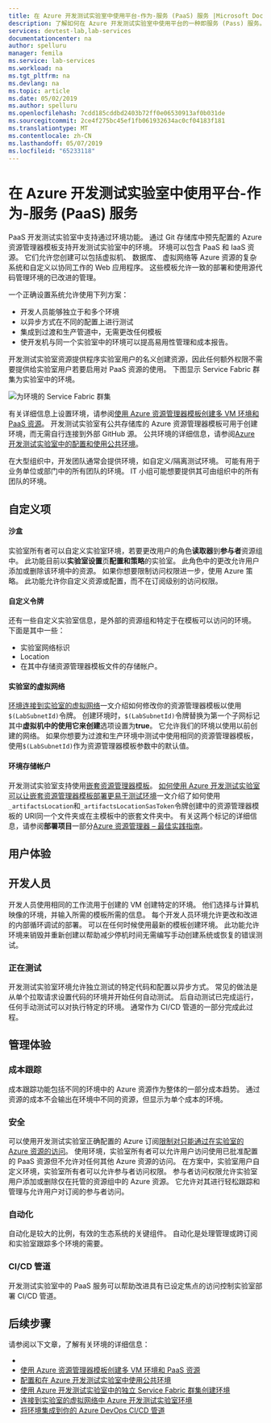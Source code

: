 ```yaml
---
title: 在 Azure 开发测试实验室中使用平台-作为-服务 (PaaS) 服务 |Microsoft Docs
description: 了解如何在 Azure 开发测试实验室中使用平台的一种即服务 (Pass) 服务。
services: devtest-lab,lab-services
documentationcenter: na
author: spelluru
manager: femila
ms.service: lab-services
ms.workload: na
ms.tgt_pltfrm: na
ms.devlang: na
ms.topic: article
ms.date: 05/02/2019
ms.author: spelluru
ms.openlocfilehash: 7cdd185cddbd2403b72ff0e06530913af0b031de
ms.sourcegitcommit: 2ce4f275bc45ef1fb061932634ac0cf04183f181
ms.translationtype: MT
ms.contentlocale: zh-CN
ms.lasthandoff: 05/07/2019
ms.locfileid: "65233118"
---
```

# <a name="use-platform-as-a-service-paas-services-in-azure-devtest-labs"></a>在 Azure 开发测试实验室中使用平台-作为-服务 (PaaS) 服务
PaaS 开发测试实验室中支持通过环境功能。 通过 Git 存储库中预先配置的 Azure 资源管理器模板支持开发测试实验室中的环境。 环境可以包含 PaaS 和 IaaS 资源。 它们允许您创建可以包括虚拟机、 数据库、 虚拟网络等 Azure 资源的复杂系统和自定义以协同工作的 Web 应用程序。 这些模板允许一致的部署和使用源代码管理环境的已改进的管理。 

一个正确设置系统允许使用下列方案： 

- 开发人员能够独立于和多个环境
- 以异步方式在不同的配置上进行测试
- 集成到过渡和生产管道中，无需更改任何模板
- 使开发机与同一个实验室中的环境可以提高易用性管理和成本报告。  

开发测试实验室资源提供程序实验室用户的名义创建资源，因此任何额外权限不需要提供给实验室用户若要启用对 PaaS 资源的使用。 下图显示 Service Fabric 群集为实验室中的环境。

![为环境的 Service Fabric 群集](./media/create-environment-service-fabric-cluster/cluster-created.png)

有关详细信息上设置环境，请参阅[使用 Azure 资源管理器模板创建多 VM 环境和 PaaS 资源](devtest-lab-create-environment-from-arm.md)。 开发测试实验室有公共存储库的 Azure 资源管理器模板可用于创建环境，而无需自行连接到外部 GitHub 源。 公共环境的详细信息，请参阅[Azure 开发测试实验室中的配置和使用公共环境](devtest-lab-configure-use-public-environments.md)。

在大型组织中，开发团队通常会提供环境，如自定义/隔离测试环境。 可能有用于业务单位或部门中的所有团队的环境。 IT 小组可能想要提供其可由组织中的所有团队的环境。  

## <a name="customizations"></a>自定义项

#### <a name="sandbox"></a>沙盒 
实验室所有者可以自定义实验室环境，若要更改用户的角色**读取器**到**参与者**资源组中。 此功能目前以**实验室设置**页**配置和策略**的实验室。 此角色中的更改允许用户添加或删除该环境中的资源。 如果你想要限制访问权限进一步，使用 Azure 策略。 此功能允许你自定义资源或配置，而不在订阅级别的访问权限。

#### <a name="custom-tokens"></a>自定义令牌
还有一些自定义实验室信息，是外部的资源组和特定于在模板可以访问的环境。 下面是其中一些： 

- 实验室网络标识
- Location
- 在其中存储资源管理器模板文件的存储帐户。 
 
#### <a name="lab-virtual-network"></a>实验室的虚拟网络
[环境连接到实验室的虚拟网络](connect-environment-lab-virtual-network.md)一文介绍如何修改你的资源管理器模板以使用`$(LabSubnetId)`令牌。 创建环境时，`$(LabSubnetId)`令牌替换为第一个子网标记其中**虚拟机中的使用它来创建**选项设置为**true**。 它允许我们的环境以使用以前创建的网络。 如果你想要为过渡和生产环境中测试中使用相同的资源管理器模板，使用`$(LabSubnetId)`作为资源管理器模板参数中的默认值。 

#### <a name="environment-storage-account"></a>环境存储帐户
开发测试实验室支持使用[嵌套资源管理器模板](../azure-resource-manager/resource-group-linked-templates.md)。 [如何使用 Azure 开发测试实验室可以让嵌套资源管理器模板部署更易于测试环境](https://azure.microsoft.com/updates/azure-devtest-labs-streamlined-nested-arm-template-deployment-support-for-arm-template-based-environments)一文介绍了如何使用`_artifactsLocation`和`_artifactsLocationSasToken`令牌创建中的资源管理器模板的 URI同一个文件夹或在主模板中的嵌套文件夹中。 有关这两个标记的详细信息，请参阅**部署项目**一部分[Azure 资源管理器 – 最佳实践指南](https://github.com/Azure/azure-quickstart-templates/blob/master/1-CONTRIBUTION-GUIDE/best-practices.md)。

## <a name="user-experience"></a>用户体验

## <a name="developer"></a>开发人员
开发人员使用相同的工作流用于创建的 VM 创建特定的环境。 他们选择与计算机映像的环境，并输入所需的模板所需的信息。 每个开发人员环境允许更改和改进的内部循环调试的部署。 可以在任何时候使用最新的模板创建环境。  此功能允许环境来销毁并重新创建以帮助减少停机时间无需编写手动创建系统或恢复的错误测试。  

### <a name="testing"></a>正在测试
开发测试实验室环境允许独立测试的特定代码和配置以异步方式。 常见的做法是从单个拉取请求设置代码的环境并开始任何自动测试。 后自动测试已完成运行，任何手动测试可以对执行特定的环境。 通常作为 CI/CD 管道的一部分完成此过程。 

## <a name="management-experience"></a>管理体验

### <a name="cost-tracking"></a>成本跟踪
成本跟踪功能包括不同的环境中的 Azure 资源作为整体的一部分成本趋势。 通过资源的成本不会输出在环境中不同的资源，但显示为单个成本的环境。

### <a name="security"></a>安全
可以使用开发测试实验室正确配置的 Azure 订阅[限制对只能通过在实验室的 Azure 资源的访问](devtest-lab-add-devtest-user.md)。 使用环境，实验室所有者可以允许用户访问使用已批准配置的 PaaS 资源但不允许对任何其他 Azure 资源的访问。 在方案中，实验室用户自定义环境，实验室所有者可以允许参与者访问权限。 参与者访问权限允许实验室用户添加或删除仅在托管的资源组中的 Azure 资源。 它允许对其进行轻松跟踪和管理与允许用户对订阅的参与者访问。

### <a name="automation"></a>自动化
自动化是较大的比例，有效的生态系统的关键组件。 自动化是处理管理或跨订阅和实验室跟踪多个环境的需要。

### <a name="cicd-pipeline"></a>CI/CD 管道
开发测试实验室中的 PaaS 服务可以帮助改进具有已设定焦点的访问控制实验室部署 CI/CD 管道。

## <a name="next-steps"></a>后续步骤
请参阅以下文章，了解有关环境的详细信息： 

- 
- [使用 Azure 资源管理器模板创建多 VM 环境和 PaaS 资源](devtest-lab-create-environment-from-arm.md)
- [配置和在 Azure 开发测试实验室中使用公共环境](devtest-lab-configure-use-public-environments.md)
- [使用 Azure 开发测试实验室中的独立 Service Fabric 群集创建环境](create-environment-service-fabric-cluster.md)
- [连接到实验室的虚拟网络中 Azure 开发测试实验室环境](connect-environment-lab-virtual-network.md)
- [将环境集成到你的 Azure DevOps CI/CD 管道](integrate-environments-devops-pipeline.md)
 





